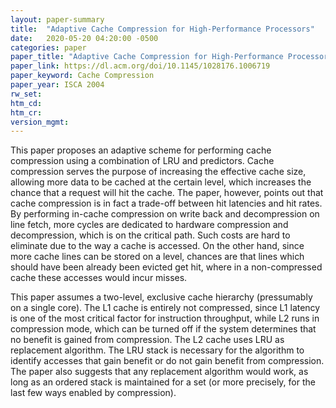 ```yaml
---
layout: paper-summary
title:  "Adaptive Cache Compression for High-Performance Processors"
date:   2020-05-20 04:20:00 -0500
categories: paper
paper_title: "Adaptive Cache Compression for High-Performance Processors"
paper_link: https://dl.acm.org/doi/10.1145/1028176.1006719
paper_keyword: Cache Compression
paper_year: ISCA 2004
rw_set:
htm_cd:
htm_cr:
version_mgmt:
---
```


This paper proposes an adaptive scheme for performing cache compression using a combination of LRU and predictors.
Cache compression serves the purpose of increasing the effective cache size, allowing more data to be cached at the 
certain level, which increases the chance that a request will hit the cache.
The paper, however, points out that cache compression is in fact a trade-off between hit latencies and hit rates.
By performing in-cache compression on write back and decompression on line fetch, more cycles are dedicated to
hardware compression and decompression, which is on the critical path. Such costs are hard to eliminate due to the 
way a cache is accessed. On the other hand, since more cache lines can be stored on a level, chances are that lines
which should have been already been evicted get hit, where in a non-compressed cache these accesses would incur misses.

This paper assumes a two-level, exclusive cache hierarchy (pressumably on a single core). The L1 cache is entirely
not compressed, since L1 latency is one of the most critical factor for instruction throughput, while L2 runs in 
compression mode, which can be turned off if the system determines that no benefit is gained from compression.
The L2 cache uses LRU as replacement algorithm. The LRU stack is necessary for the algorithm to identify accesses
that gain benefit or do not gain benefit from compression. The paper also suggests that any replacement algorithm would 
work, as long as an ordered stack is maintained for a set (or more precisely, for the last few ways enabled by compression).

